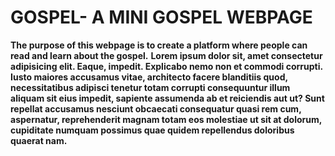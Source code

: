 # GOSPEL- A MINI GOSPEL WEBPAGE

**The purpose of this webpage is to create a platform where people can read and learn about the gospel.**
**Lorem ipsum dolor sit, amet consectetur adipisicing elit. Eaque, impedit. Explicabo nemo non et commodi corrupti. Iusto maiores accusamus vitae, architecto facere blanditiis quod, necessitatibus adipisci tenetur totam corrupti consequuntur illum aliquam sit eius impedit, sapiente assumenda ab et reiciendis aut ut? Sunt repellat accusamus nesciunt obcaecati consequatur quasi rem cum, aspernatur, reprehenderit magnam totam eos molestiae ut sit at dolorum, cupiditate numquam possimus quae quidem repellendus doloribus quaerat nam.**
